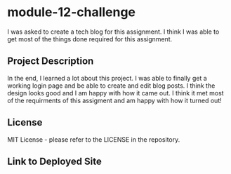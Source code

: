 # module-12-challenge
I was asked to create a tech blog for this assignment. I think I was able to get most of the things done required for this assignment.

##  Project Description
In the end, I learned a lot about this project. I was able to finally get a working login page and be able to create and edit blog posts. I think the design looks good and I am happy with how it came out. I think it met most of the requirments of this assigment and am happy with how it turned out!

## License
MIT License - please refer to the LICENSE in the repository. 

## Link to Deployed Site

